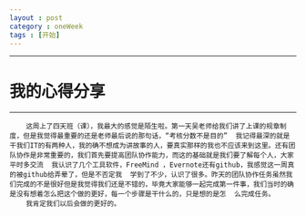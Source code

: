 ```yaml
---
layout : post
category : oneWeek
tags : [开始]
---
```


----
# 我的心得分享
----










        这周上了四天班（课），我最大的感觉是陌生啦。第一天吴老师给我们讲了上课的规章制度，但是我觉得最重要的还是老师最后说的那句话，“考核分数不是目的”  我记得最深的就是干我们IT的有两种人，我的确不想成为讲故事的人，要真实那样的我也不应该来到这里。还有团队协作是非常重要的，我们首先要提高团队协作能力，而这的基础就是我们要了解每个人，大家平时多交流  我认识了几个工具软件，FreeMind ，Evernote还有github，我感觉这一周真的被github给弄晕了，但是不否定我  学到了不少，认识了很多。昨天的团队协作任务虽然我们完成的不是很好但是我觉得我们还是不错的，毕竟大家能够一起完成第一件事，我们当时的确是没有想着怎么把这个做的更好，每一个步骤是干什么的，只是想的是怎  么完成任务。
        我肯定我们以后会做的更好的。
